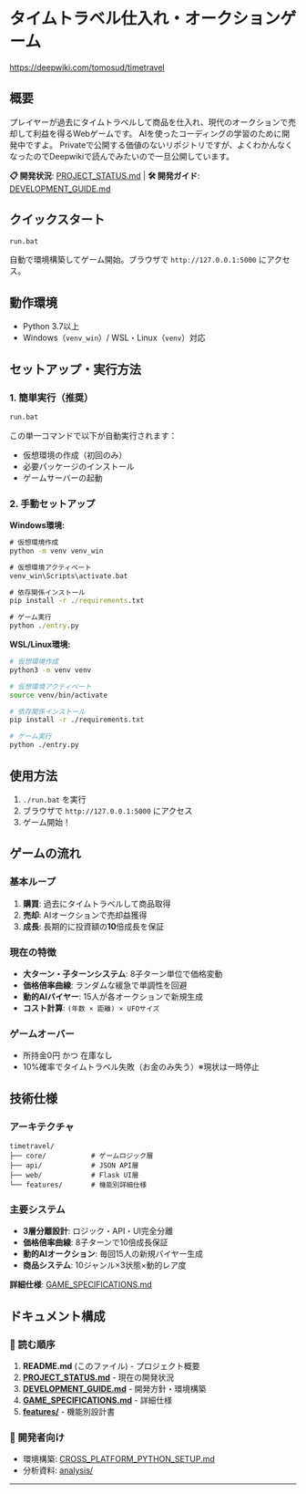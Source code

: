 # タイムトラベル仕入れ・オークションゲーム

https://deepwiki.com/tomosud/timetravel

## 概要

プレイヤーが過去にタイムトラベルして商品を仕入れ、現代のオークションで売却して利益を得るWebゲームです。
AIを使ったコーディングの学習のために開発中ですよ。
Privateで公開する価値のないリポジトリですが、よくわかんなくなったのでDeepwikiで読んでみたいので一旦公開しています。

**📋 開発状況**: [PROJECT_STATUS.md](./PROJECT_STATUS.md) | **🛠️ 開発ガイド**: [DEVELOPMENT_GUIDE.md](./DEVELOPMENT_GUIDE.md)

## クイックスタート

```cmd
run.bat
```

自動で環境構築してゲーム開始。ブラウザで `http://127.0.0.1:5000` にアクセス。

## 動作環境

- Python 3.7以上
- Windows（`venv_win`）/ WSL・Linux（`venv`）対応

## セットアップ・実行方法

### 1. 簡単実行（推奨）

```cmd
run.bat
```

この単一コマンドで以下が自動実行されます：
- 仮想環境の作成（初回のみ）
- 必要パッケージのインストール
- ゲームサーバーの起動

### 2. 手動セットアップ

**Windows環境:**
```cmd
# 仮想環境作成
python -m venv venv_win

# 仮想環境アクティベート
venv_win\Scripts\activate.bat

# 依存関係インストール
pip install -r ./requirements.txt

# ゲーム実行
python ./entry.py
```

**WSL/Linux環境:**
```bash
# 仮想環境作成
python3 -m venv venv

# 仮想環境アクティベート
source venv/bin/activate

# 依存関係インストール
pip install -r ./requirements.txt

# ゲーム実行
python ./entry.py
```

## 使用方法

1. `./run.bat` を実行
2. ブラウザで `http://127.0.0.1:5000` にアクセス
3. ゲーム開始！

## ゲームの流れ

### 基本ループ
1. **購買**: 過去にタイムトラベルして商品取得
2. **売却**: AIオークションで売却益獲得  
3. **成長**: 長期的に投資額の**10**倍成長を保証

### 現在の特徴
- **大ターン・子ターンシステム**: 8子ターン単位で価格変動
- **価格倍率曲線**: ランダムな緩急で単調性を回避
- **動的AIバイヤー**: 15人が各オークションで新規生成
- **コスト計算**: `(年数 × 距離) × UFOサイズ`

### ゲームオーバー
- 所持金0円 かつ 在庫なし
- 10%確率でタイムトラベル失敗（お金のみ失う）※現状は一時停止


## 技術仕様

### アーキテクチャ
```
timetravel/
├── core/           # ゲームロジック層
├── api/            # JSON API層
├── web/            # Flask UI層
└── features/       # 機能別詳細仕様
```

### 主要システム
- **3層分離設計**: ロジック・API・UI完全分離
- **価格倍率曲線**: 8子ターンで10倍成長保証
- **動的AIオークション**: 毎回15人の新規バイヤー生成
- **商品システム**: 10ジャンル×3状態×動的レア度

**詳細仕様**: [GAME_SPECIFICATIONS.md](./GAME_SPECIFICATIONS.md)

## ドキュメント構成

### 📖 読む順序
1. **README.md** (このファイル) - プロジェクト概要
2. **[PROJECT_STATUS.md](./PROJECT_STATUS.md)** - 現在の開発状況
3. **[DEVELOPMENT_GUIDE.md](./DEVELOPMENT_GUIDE.md)** - 開発方針・環境構築
4. **[GAME_SPECIFICATIONS.md](./GAME_SPECIFICATIONS.md)** - 詳細仕様
5. **[features/](./features/)** - 機能別設計書

### 🔧 開発者向け
- 環境構築: [CROSS_PLATFORM_PYTHON_SETUP.md](./CROSS_PLATFORM_PYTHON_SETUP.md)
- 分析資料: [analysis/](./analysis/)

---
